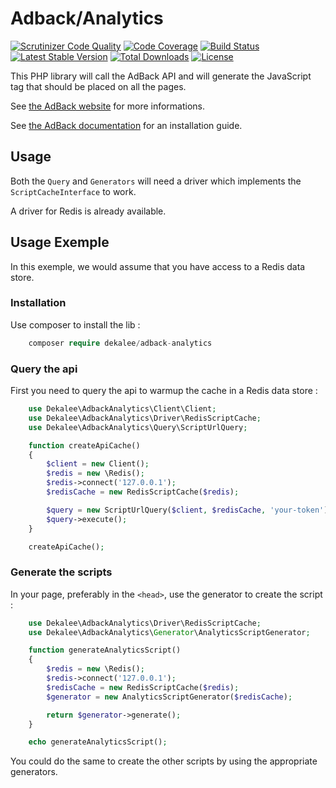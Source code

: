 Adback/Analytics
================

[![Scrutinizer Code Quality](https://scrutinizer-ci.com/g/dekalee/adback-analytics/badges/quality-score.png?b=master)](https://scrutinizer-ci.com/g/dekalee/adback-analytics/?branch=master)
[![Code Coverage](https://scrutinizer-ci.com/g/dekalee/adback-analytics/badges/coverage.png?b=master)](https://scrutinizer-ci.com/g/dekalee/adback-analytics/?branch=master)
[![Build Status](https://travis-ci.org/dekalee/adback-analytics.svg?branch=master)](https://travis-ci.org/dekalee/adback-analytics)
[![Latest Stable Version](https://poser.pugx.org/dekalee/adback-analytics/v/stable)](https://packagist.org/packages/dekalee/adback-analytics)
[![Total Downloads](https://poser.pugx.org/dekalee/adback-analytics/downloads)](https://packagist.org/packages/dekalee/adback-analytics)
[![License](https://poser.pugx.org/dekalee/adback-analytics/license)](https://packagist.org/packages/dekalee/adback-analytics)

This PHP library will call the AdBack API and will generate the JavaScript tag
that should be placed on all the pages.

See [the AdBack website](http://adback.co) for more informations.

See [the AdBack documentation](http://docs.adback.co/en/latest/) for an installation guide.

Usage
-----

Both the `Query` and `Generators` will need a driver which implements
the `ScriptCacheInterface` to work.

A driver for Redis is already available.

Usage Exemple
-------------

In this exemple, we would assume that you have access to a Redis data store.

### Installation

Use composer to install the lib :

```php
    composer require dekalee/adback-analytics
```

### Query the api

First you need to query the api to warmup the cache in a Redis data store :

```php
    use Dekalee\AdbackAnalytics\Client\Client;
    use Dekalee\AdbackAnalytics\Driver\RedisScriptCache;
    use Dekalee\AdbackAnalytics\Query\ScriptUrlQuery;

    function createApiCache()
    {
        $client = new Client();
        $redis = new \Redis();
        $redis->connect('127.0.0.1');
        $redisCache = new RedisScriptCache($redis);

        $query = new ScriptUrlQuery($client, $redisCache, 'your-token');
        $query->execute();
    }

    createApiCache();
```

### Generate the scripts

In your page, preferably in the `<head>`, use the generator to create the script :

```php
    use Dekalee\AdbackAnalytics\Driver\RedisScriptCache;
    use Dekalee\AdbackAnalytics\Generator\AnalyticsScriptGenerator;

    function generateAnalyticsScript()
    {
        $redis = new \Redis();
        $redis->connect('127.0.0.1');
        $redisCache = new RedisScriptCache($redis);
        $generator = new AnalyticsScriptGenerator($redisCache);

        return $generator->generate();
    }

    echo generateAnalyticsScript();
```

You could do the same to create the other scripts by using the appropriate generators.
